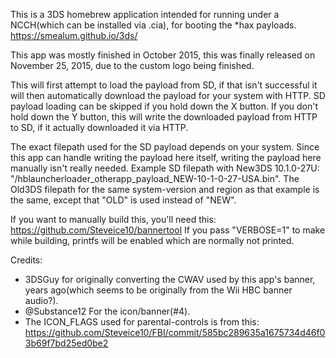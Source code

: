 This is a 3DS homebrew application intended for running under a NCCH(which can be installed via .cia), for booting the *hax payloads. https://smealum.github.io/3ds/  

This app was mostly finished in October 2015, this was finally released on November 25, 2015, due to the custom logo being finished.

This will first attempt to load the payload from SD, if that isn't successful it will then automatically download the payload for your system with HTTP. SD payload loading can be skipped if you hold down the X button. If you don't hold down the Y button, this will write the downloaded payload from HTTP to SD, if it actually downloaded it via HTTP.  

The exact filepath used for the SD payload depends on your system. Since this app can handle writing the payload here itself, writing the payload here manually isn't really needed. Example SD filepath with New3DS 10.1.0-27U: "/hblauncherloader_otherapp_payload_NEW-10-1-0-27-USA.bin". The Old3DS filepath for the same system-version and region as that example is the same, except that "OLD" is used instead of "NEW".

If you want to manually build this, you'll need this: https://github.com/Steveice10/bannertool
If you pass "VERBOSE=1" to make while building, printfs will be enabled which are normally not printed.

Credits:
* 3DSGuy for originally converting the CWAV used by this app's banner, years ago(which seems to be originally from the Wii HBC banner audio?).
* @Substance12 For the icon/banner(#4).
* The ICON_FLAGS used for parental-controls is from this: https://github.com/Steveice10/FBI/commit/585bc289635a1675734d46f03b69f7bd25ed0be2

